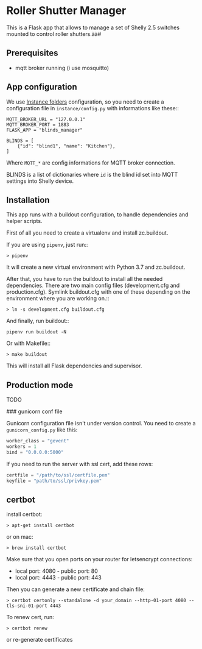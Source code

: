 # Roller Shutter Manager

This is a Flask app that allows to manage a set of Shelly 2.5 switches mounted to control roller shutters.àà#

## Prerequisites

- mqtt broker running (i use mosquitto)

## App configuration

We use [Instance folders](https://flask.palletsprojects.com/en/1.1.x/config/#instance-folders) configuration,
so you need to create a configuration file in `instance/config.py` with informations like these::

    MQTT_BROKER_URL = "127.0.0.1"
    MQTT_BROKER_PORT = 1883
    FLASK_APP = "blinds_manager"

    BLINDS = [
        {"id": "blind1", "name": "Kitchen"},
    ]

Where `MQTT_*` are config informations for MQTT broker connection.

BLINDS is a list of dictionaries where `id` is the blind id set into MQTT settings into Shelly device.

## Installation

This app runs with a buildout configuration, to handle dependencies and helper scripts.

First of all you need to create a virtualenv and install zc.buildout.

If you are using `pipenv`, just run::

    > pipenv

It will create a new virtual environment with Python 3.7 and zc.buildout.

After that, you have to run the buildout to install all the needed dependencies.
There are two main config files (development.cfg and production.cfg). Symlink buildout.cfg with one of these
depending on the environment where you are working on.::

    > ln -s development.cfg buildout.cfg

And finally, run buildout::

    pipenv run buildout -N

Or with Makefile::

    > make buildout

This will install all Flask dependencies and supervisor.

## Production mode

TODO

### gunicorn conf file

Gunicorn configuration file isn't under version control.
You need to create a `gunicorn_config.py` like this:

```python
worker_class = "gevent"
workers = 1
bind = "0.0.0.0:5000"
```

If you need to run the server with ssl cert, add these rows:

```python
certfile = "/path/to/ssl/certfile.pem"
keyfile = "path/to/ssl/privkey.pem"
```

## certbot

install certbot:

    > apt-get install certbot

or on mac:

    > brew install certbot

Make sure that you open ports on your router for letsencrypt connections:

- local port: 4080 - public port: 80
- local port: 4443 - public port: 443

Then you can generate a new certificate and chain file:

    > certbot certonly --standalone -d your_domain --http-01-port 4080 --tls-sni-01-port 4443

To renew cert, run:

    > certbot renew

or re-generate certificates
